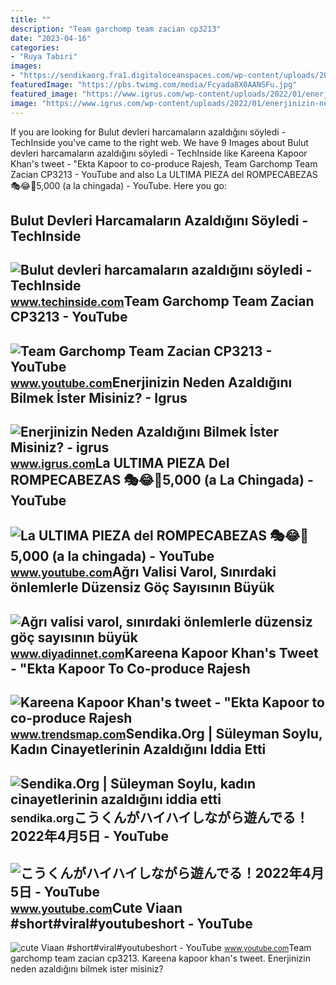 ```yaml
---
title: ""
description: "Team garchomp team zacian cp3213"
date: "2023-04-16"
categories:
- "Ruya Tabiri"
images:
- "https://sendikaorg.fra1.digitaloceanspaces.com/wp-content/uploads/2022/10/27152709/soylu-kadin-cinayetlerinin-yuzde-7-azaldigini-iddia-etti.jpg"
featuredImage: "https://pbs.twimg.com/media/Fcyada8X0AANSFu.jpg"
featured_image: "https://www.igrus.com/wp-content/uploads/2022/01/enerjinizin-neden-azaldigini-bilmek-ister-misiniz-29042-750x498.jpg"
image: "https://www.igrus.com/wp-content/uploads/2022/01/enerjinizin-neden-azaldigini-bilmek-ister-misiniz-29042-750x498.jpg"
---
```


If you are looking for Bulut devleri harcamaların azaldığını söyledi - TechInside you've came to the right web. We have 9 Images about Bulut devleri harcamaların azaldığını söyledi - TechInside like Kareena Kapoor Khan's tweet - "Ekta Kapoor to co-produce Rajesh, Team Garchomp Team Zacian CP3213 - YouTube and also La ULTIMA PIEZA del ROMPECABEZAS 🎭😂🧘5,000 (a la chingada) - YouTube. Here you go:

Bulut Devleri Harcamaların Azaldığını Söyledi - TechInside
----------------------------------------------------------

 ![Bulut devleri harcamaların azaldığını söyledi - TechInside](https://www.techinside.com/wp-content/uploads/2022/10/bulut-devleri-harcamalarin-azaldigini-soyledi-techinside-730x480.jpg) <small>www.techinside.com</small>Team Garchomp Team Zacian CP3213 - YouTube
------------------------------------------

 ![Team Garchomp Team Zacian CP3213 - YouTube](https://i.ytimg.com/vi/HYLCwcE-Dgc/maxres2.jpg?sqp=-oaymwEoCIAKENAF8quKqQMcGADwAQH4AYwCgALgA4oCDAgAEAEYRSBHKGUwDw==&rs=AOn4CLC_ulBvmvqa2cf2uT56Qfk3FCYaDA) <small>www.youtube.com</small>Enerjinizin Neden Azaldığını Bilmek İster Misiniz? - Igrus
----------------------------------------------------------

 ![Enerjinizin Neden Azaldığını Bilmek İster Misiniz? - igrus](https://www.igrus.com/wp-content/uploads/2022/01/enerjinizin-neden-azaldigini-bilmek-ister-misiniz-29042-750x498.jpg) <small>www.igrus.com</small>La ULTIMA PIEZA Del ROMPECABEZAS 🎭😂🧘5,000 (a La Chingada) - YouTube
-------------------------------------------------------------------

 ![La ULTIMA PIEZA del ROMPECABEZAS 🎭😂🧘5,000 (a la chingada) - YouTube](https://i.ytimg.com/vi/KdZ3OosEZ6s/hq2.jpg?sqp=-oaymwEoCOADEOgC8quKqQMcGADwAQH4Ad4EgAK4CIoCDAgAEAEYZSBMKGMwDw==&rs=AOn4CLCfzFvJaPoNerKMbSKycXF-fCyaDA) <small>www.youtube.com</small>Ağrı Valisi Varol, Sınırdaki önlemlerle Düzensiz Göç Sayısının Büyük
--------------------------------------------------------------------

 ![Ağrı valisi varol, sınırdaki önlemlerle düzensiz göç sayısının büyük](https://www.diyadinnet.com/img/2021/09/agri-vali-varol-sinirdaki-onlemlerle-duzensiz-goc-sayisinin-buyuk-oranda-azaldigini-acikladi.jpg) <small>www.diyadinnet.com</small>Kareena Kapoor Khan's Tweet - "Ekta Kapoor To Co-produce Rajesh
---------------------------------------------------------------

 ![Kareena Kapoor Khan's tweet - "Ekta Kapoor to co-produce Rajesh](https://pbs.twimg.com/media/Fcyada8X0AANSFu.jpg) <small>www.trendsmap.com</small>Sendika.Org | Süleyman Soylu, Kadın Cinayetlerinin Azaldığını Iddia Etti
------------------------------------------------------------------------

 ![Sendika.Org | Süleyman Soylu, kadın cinayetlerinin azaldığını iddia etti](https://sendikaorg.fra1.digitaloceanspaces.com/wp-content/uploads/2022/10/27152709/soylu-kadin-cinayetlerinin-yuzde-7-azaldigini-iddia-etti.jpg) <small>sendika.org</small>こうくんがハイハイしながら遊んでる！2022年4月5日 - YouTube
-------------------------------------

 ![こうくんがハイハイしながら遊んでる！2022年4月5日 - YouTube](https://i.ytimg.com/vi/H2fAEMesIjo/maxresdefault.jpg?sqp=-oaymwEmCIAKENAF8quKqQMa8AEB-AH-CYAC0AWKAgwIABABGGUgXyhTMA8=&rs=AOn4CLCJYSghky0o-ilndxvg6fCYAda1ug) <small>www.youtube.com</small>Cute Viaan #short#viral#youtubeshort - YouTube
----------------------------------------------

 ![cute Viaan #short#viral#youtubeshort - YouTube](https://i.ytimg.com/vi/oPb6FcYADA0/hq2.jpg?sqp=-oaymwEoCOADEOgC8quKqQMcGADwAQH4Ac4FgAKACooCDAgAEAEYZSBdKE4wDw==&rs=AOn4CLCUQw-VGHZGEBpxjRVtchxVuCjbhQ) <small>www.youtube.com</small>Team garchomp team zacian cp3213. Kareena kapoor khan's tweet. Enerjinizin neden azaldığını bilmek i̇ster misiniz?
